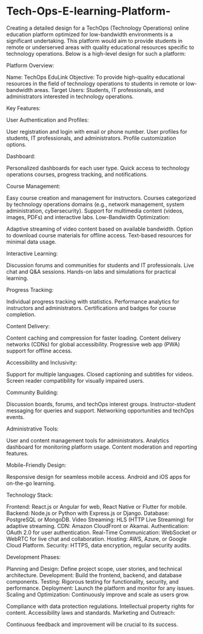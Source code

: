 # Tech-Ops-E-learning-Platform-

Creating a detailed design for a TechOps (Technology Operations) online education platform optimized for low-bandwidth environments is a significant undertaking. This platform would aim to provide students in remote or underserved areas with quality educational resources specific to technology operations. Below is a high-level design for such a platform:

Platform Overview:

Name: TechOps EduLink
Objective: To provide high-quality educational resources in the field of technology operations to students in remote or low-bandwidth areas.
Target Users: Students, IT professionals, and administrators interested in technology operations.

Key Features:

User Authentication and Profiles:

User registration and login with email or phone number.
User profiles for students, IT professionals, and administrators.
Profile customization options.

Dashboard:

Personalized dashboards for each user type.
Quick access to technology operations courses, progress tracking, and notifications.

Course Management:

Easy course creation and management for instructors.
Courses categorized by technology operations domains (e.g., network management, system administration, cybersecurity).
Support for multimedia content (videos, images, PDFs) and interactive labs.
Low-Bandwidth Optimization:

Adaptive streaming of video content based on available bandwidth.
Option to download course materials for offline access.
Text-based resources for minimal data usage.

Interactive Learning:

Discussion forums and communities for students and IT professionals.
Live chat and Q&A sessions.
Hands-on labs and simulations for practical learning.

Progress Tracking:

Individual progress tracking with statistics.
Performance analytics for instructors and administrators.
Certifications and badges for course completion.

Content Delivery:

Content caching and compression for faster loading.
Content delivery networks (CDNs) for global accessibility.
Progressive web app (PWA) support for offline access.

Accessibility and Inclusivity:

Support for multiple languages.
Closed captioning and subtitles for videos.
Screen reader compatibility for visually impaired users.

Community Building:

Discussion boards, forums, and techOps interest groups.
Instructor-student messaging for queries and support.
Networking opportunities and techOps events.

Administrative Tools:

User and content management tools for administrators.
Analytics dashboard for monitoring platform usage.
Content moderation and reporting features.

Mobile-Friendly Design:

Responsive design for seamless mobile access.
Android and iOS apps for on-the-go learning.

Technology Stack:

Frontend: React.js or Angular for web, React Native or Flutter for mobile.
Backend: Node.js or Python with Express.js or Django.
Database: PostgreSQL or MongoDB.
Video Streaming: HLS (HTTP Live Streaming) for adaptive streaming.
CDN: Amazon CloudFront or Akamai.
Authentication: OAuth 2.0 for user authentication.
Real-Time Communication: WebSocket or WebRTC for live chat and collaboration.
Hosting: AWS, Azure, or Google Cloud Platform.
Security: HTTPS, data encryption, regular security audits.

Development Phases:

Planning and Design: Define project scope, user stories, and technical architecture.
Development: Build the frontend, backend, and database components.
Testing: Rigorous testing for functionality, security, and performance.
Deployment: Launch the platform and monitor for any issues.
Scaling and Optimization: Continuously improve and scale as users grow.

Compliance with data protection regulations.
Intellectual property rights for content.
Accessibility laws and standards.
Marketing and Outreach:

Continuous feedback and improvement will be crucial to its success.

